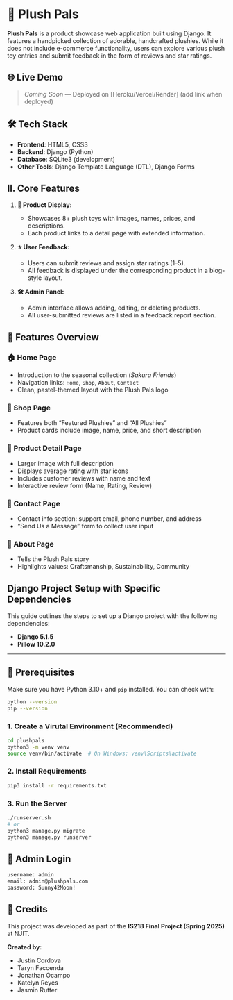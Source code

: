 # 🧸 Plush Pals

**Plush Pals** is a product showcase web application built using Django. It features a handpicked collection of adorable, handcrafted plushies. While it does not include e-commerce functionality, users can explore various plush toy entries and submit feedback in the form of reviews and star ratings.

## 🌐 Live Demo

> _Coming Soon_ — Deployed on [Heroku/Vercel/Render] (add link when deployed)

## 🛠 Tech Stack

- **Frontend**: HTML5, CSS3
- **Backend**: Django (Python)
- **Database**: SQLite3 (development)
- **Other Tools**: Django Template Language (DTL), Django Forms

## II. Core Features

1. **🧸 Product Display:**

   - Showcases 8+ plush toys with images, names, prices, and descriptions.
   - Each product links to a detail page with extended information.

2. **⭐ User Feedback:**

   - Users can submit reviews and assign star ratings (1–5).
   - All feedback is displayed under the corresponding product in a blog-style layout.

3. **🛠 Admin Panel:**
   - Admin interface allows adding, editing, or deleting products.
   - All user-submitted reviews are listed in a feedback report section.

## 📁 Features Overview

### 🏠 Home Page

- Introduction to the seasonal collection (_Sakura Friends_)
- Navigation links: `Home`, `Shop`, `About`, `Contact`
- Clean, pastel-themed layout with the Plush Pals logo

### 🧸 Shop Page

- Features both “Featured Plushies” and “All Plushies”
- Product cards include image, name, price, and short description

### 📄 Product Detail Page

- Larger image with full description
- Displays average rating with star icons
- Includes customer reviews with name and text
- Interactive review form (Name, Rating, Review)

### 💌 Contact Page

- Contact info section: support email, phone number, and address
- “Send Us a Message” form to collect user input

### 🧵 About Page

- Tells the Plush Pals story
- Highlights values: Craftsmanship, Sustainability, Community

## Django Project Setup with Specific Dependencies

This guide outlines the steps to set up a Django project with the following dependencies:

- **Django 5.1.5**
- **Pillow 10.2.0**

---

## 🔧 Prerequisites

Make sure you have Python 3.10+ and `pip` installed. You can check with:

```bash
python --version
pip --version
```


### 1. Create a Virutal Environment (Recommended)
```bash
cd plushpals
python3 -m venv venv
source venv/bin/activate  # On Windows: venv\Scripts\activate
```

### 2. Install Requirements
```bash
pip3 install -r requirements.txt
```

### 3. Run the Server
```bash
./runserver.sh
# or
python3 manage.py migrate
python3 manage.py runserver
```

## 🔑 Admin Login
```bash
username: admin
email: admin@plushpals.com
password: Sunny42Moon!
```

## 📌 Credits

This project was developed as part of the **IS218 Final Project (Spring 2025)** at NJIT.

**Created by:**

- Justin Cordova
- Taryn Faccenda
- Jonathan Ocampo
- Katelyn Reyes
- Jasmin Rutter
